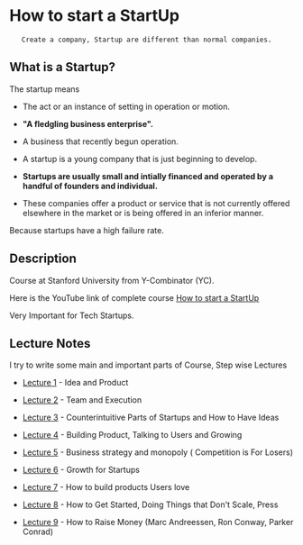 # How to start a StartUp

       Create a company, Startup are different than normal companies.


## What is a Startup?

 The startup means

  - The act or an instance of setting in operation or motion.
  
  - **"A fledgling business enterprise".**
  
  - A business that recently begun operation.
  
  - A startup is a young company that is just beginning to develop.
  
  - **Startups are usually small and intially financed and operated by a handful of founders and individual.**
  
  - These companies offer a product or service that is not currently offered elsewhere in the market or is being offered in an inferior manner.
  
 Because startups have a high failure rate.  
       
## Description

Course at Stanford University from Y-Combinator (YC).

Here is the YouTube link of complete course [How to start a StartUp](https://www.youtube.com/watch?v=CBYhVcO4WgI&list=PL5q_lef6zVkaTY_cT1k7qFNF2TidHCe-1)

Very Important for Tech Startups.


## Lecture Notes 

I try to write some main and important parts of Course, Step wise Lectures 

- [Lecture 1](https://github.com/MTayyab10/How-to-start-Start-up/tree/main/Lecture%201) - Idea and Product

- [Lecture 2](https://github.com/MTayyab10/How-to-start-Start-up/tree/main/Lecture%202) - Team and Execution

- [Lecture 3](https://github.com/MTayyab10/How-to-Start-a-Start-up/tree/main/Lecture%203) - Counterintuitive Parts of Startups and How to Have Ideas

- [Lecture 4](https://github.com/MTayyab10/How-to-Start-a-Start-up/tree/main/Lecture%204) - Building Product, Talking to Users and Growing

- [Lecture 5](https://github.com/MTayyab10/How-to-Start-a-Start-up/tree/main/Lecture%205) - Business strategy and monopoly ( Competition is For Losers)

- [Lecture 6](https://github.com/MTayyab10/How-to-Start-a-Start-up/tree/main/Lecture%206) - Growth for Startups

- [Lecture 7](https://github.com/MTayyab10/How-to-Start-a-Start-up/tree/main/Lecture%207) - How to build products Users love

- [Lecture 8](https://github.com/MTayyab10/How-to-Start-a-Start-up/tree/main/Lecture%208) - How to Get Started, Doing Things that Don't Scale, Press

- [Lecture 9](https://github.com/MTayyab10/How-to-Start-a-Start-up/tree/main/Lecture%209) - How to Raise Money (Marc Andreessen, Ron Conway, Parker Conrad)



